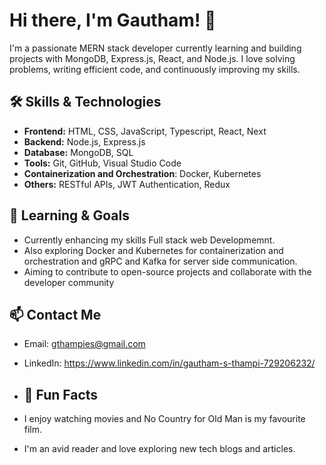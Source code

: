 # Hi there, I'm Gautham! 👋

I'm a passionate MERN stack developer currently learning and building projects with MongoDB, Express.js, React, and Node.js. I love solving problems, writing efficient code, and continuously improving my skills.

## 🛠️ Skills & Technologies

- **Frontend:** HTML, CSS, JavaScript, Typescript, React, Next
- **Backend:** Node.js, Express.js
- **Database:** MongoDB, SQL
- **Tools:** Git, GitHub, Visual Studio Code
- **Containerization and Orchestration**: Docker, Kubernetes
- **Others:** RESTful APIs, JWT Authentication, Redux

## 🌱 Learning & Goals

- Currently enhancing my skills Full stack web Developmemnt.
- Also exploring Docker and Kubernetes for containerization and orchestration and gRPC and Kafka for server side communication.
- Aiming to contribute to open-source projects and collaborate with the developer community

## 📫 Contact Me

- Email: gthampies@gmail.com
- LinkedIn: https://www.linkedin.com/in/gautham-s-thampi-729206232/

- ## 🎉 Fun Facts

- I enjoy watching movies and No Country for Old Man is my favourite film.
- I'm an avid reader and love exploring new tech blogs and articles.




<!---
gauthamthampi/gauthamthampi is a ✨ special ✨ repository because its `README.md` (this file) appears on your GitHub profile.
You can click the Preview link to take a look at your changes.
--->

